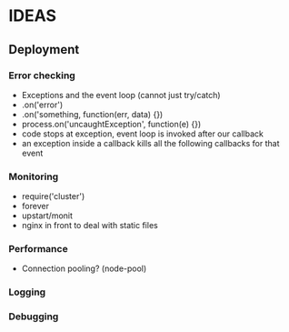 # IDEAS

## Deployment

### Error checking

* Exceptions and the event loop (cannot just try/catch)
* .on('error')
* .on('something, function(err, data) {})
* process.on('uncaughtException', function(e) {})
 * code stops at exception, event loop is invoked after our callback
 * an exception inside a callback kills all the following callbacks for that event

### Monitoring

* require('cluster')
* forever
* upstart/monit
* nginx in front to deal with static files

### Performance

* Connection pooling? (node-pool)

### Logging

### Debugging
